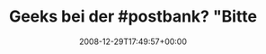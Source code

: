 ---
retweeted: false
source: <a href="http://twitter.com" rel="nofollow">Twitter Web Client</a>
entities:
  hashtags:
  - text: postbank
    indices:
    - '14'
    - '23'
  symbols: []
  user_mentions: []
  urls: []
display_text_range:
- '0'
- '135'
favorite_count: '0'
id_str: '1084304657'
truncated: false
retweet_count: '0'
id: '1084304657'
created_at: Mon Dec 29 17:49:57 +0000 2008
favorited: false
full_text: 'Geeks bei der #postbank? "Bitte beachten Sie, dass ungelesene Kontoauszüge
  nach Ablauf von 42 Tagen per Post an Sie verschickt werden."'
lang: de
tags:
- postbank
- pesos:twitter
date: '2008-12-29T17:49:57+00:00'
src: https://twitter.com/bascht/status/1084304657
original_url: https://twitter.com/bascht/status/1084304657
type: twitter_tweet
text: 'Geeks bei der #postbank? "Bitte beachten Sie, dass ungelesene Kontoauszüge
  nach Ablauf von 42 Tagen per Post an Sie verschickt werden."'
title: 'Geeks bei der #postbank? "Bitte'

---